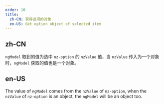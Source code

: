 ```yaml
---
order: 10
title:
  zh-CN: 获得选项的对象
  en-US: Get option object of selected item
---
```


## zh-CN

`ngModel` 取到的值为选中 `nz-option` 的 `nzValue` 值，当 `nzValue` 传入为一个对象时，`ngModel` 获取的值也是一个对象。

## en-US

The value of `ngModel` comes from the `nzValue` of `nz-option`, when the `nzValue` of `nz-option`  is an object, the `ngModel` will be an object too.